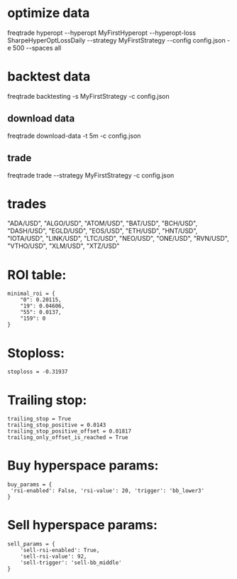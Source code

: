 # optimize data
freqtrade hyperopt --hyperopt MyFirstHyperopt --hyperopt-loss SharpeHyperOptLossDaily --strategy MyFirstStrategy --config config.json -e 500 --spaces all

# backtest data
freqtrade backtesting -s MyFirstStrategy -c config.json

## download data
freqtrade download-data -t 5m -c config.json

## trade
freqtrade trade --strategy MyFirstStrategy -c config.json

# trades
"ADA/USD",
"ALGO/USD",
"ATOM/USD",
"BAT/USD",
"BCH/USD",
"DASH/USD",
"EGLD/USD",
"EOS/USD",
"ETH/USD",
"HNT/USD",
"IOTA/USD",
"LINK/USD",
"LTC/USD",
"NEO/USD",
"ONE/USD",
"RVN/USD",
"VTHO/USD",
"XLM/USD",
"XTZ/USD"


# ROI table:
    minimal_roi = {
        "0": 0.20115,
        "19": 0.04606,
        "55": 0.0137,
        "159": 0
    }

# Stoploss:
    stoploss = -0.31937

# Trailing stop:
    trailing_stop = True
    trailing_stop_positive = 0.0143
    trailing_stop_positive_offset = 0.01817
    trailing_only_offset_is_reached = True

# Buy hyperspace params:
    buy_params = {
     'rsi-enabled': False, 'rsi-value': 20, 'trigger': 'bb_lower3'
    }

# Sell hyperspace params:
    sell_params = {
        'sell-rsi-enabled': True,
        'sell-rsi-value': 92,
        'sell-trigger': 'sell-bb_middle'
    }